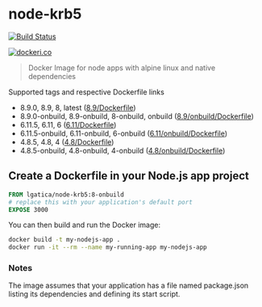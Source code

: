 # node-krb5

[![Build Status](https://travis-ci.org/lgaticaq/node-krb5.svg?branch=master)](https://travis-ci.org/lgaticaq/node-krb5)

[![dockeri.co](http://dockeri.co/image/lgatica/node-krb5)](https://hub.docker.com/r/lgatica/node-krb5/)

> Docker Image for node apps with alpine linux and native dependencies

Supported tags and respective Dockerfile links

- 8.9.0, 8.9, 8, latest ([8.9/Dockerfile](https://github.com/lgaticaq/node-krb5/blob/master/8.9.0/Dockerfile))
- 8.9.0-onbuild, 8.9-onbuild, 8-onbuild, onbuild ([8.9/onbuild/Dockerfile](https://github.com/lgaticaq/node-krb5/blob/master/8.9.0/onbuild/Dockerfile))
- 6.11.5, 6.11, 6 ([6.11/Dockerfile](https://github.com/lgaticaq/node-krb5/blob/master/6.11.5/Dockerfile))
- 6.11.5-onbuild, 6.11-onbuild, 6-onbuild ([6.11/onbuild/Dockerfile](https://github.com/lgaticaq/node-krb5/blob/master/6.11.5/onbuild/Dockerfile))
- 4.8.5, 4.8, 4 ([4.8/Dockerfile](https://github.com/lgaticaq/node-krb5/blob/master/4.8.5/Dockerfile))
- 4.8.5-onbuild, 4.8-onbuild, 4-onbuild ([4.8/onbuild/Dockerfile](https://github.com/lgaticaq/node-krb5/blob/master/4.8.5/onbuild/Dockerfile))

## Create a Dockerfile in your Node.js app project
```dockerfile
FROM lgatica/node-krb5:8-onbuild
# replace this with your application's default port
EXPOSE 3000
```

You can then build and run the Docker image:

```bash
docker build -t my-nodejs-app .
docker run -it --rm --name my-running-app my-nodejs-app
```

### Notes
The image assumes that your application has a file named package.json listing its dependencies and defining its start script.
